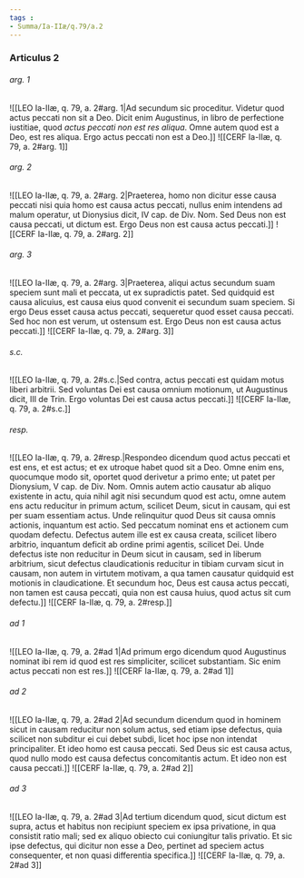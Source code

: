 ```yaml
---
tags : 
- Summa/Ia-IIæ/q.79/a.2
---
```


### Articulus 2

###### arg. 1
![[LEO Ia-IIæ, q. 79, a. 2#arg. 1|Ad secundum sic proceditur. Videtur quod actus peccati non sit a Deo. Dicit enim Augustinus, in libro de perfectione iustitiae, quod *actus peccati non est res aliqua*. Omne autem quod est a Deo, est res aliqua. Ergo actus peccati non est a Deo.]]
![[CERF Ia-IIæ, q. 79, a. 2#arg. 1]]

###### arg. 2
![[LEO Ia-IIæ, q. 79, a. 2#arg. 2|Praeterea, homo non dicitur esse causa peccati nisi quia homo est causa actus peccati, nullus enim intendens ad malum operatur, ut Dionysius dicit, IV cap. de Div. Nom. Sed Deus non est causa peccati, ut dictum est. Ergo Deus non est causa actus peccati.]]
![[CERF Ia-IIæ, q. 79, a. 2#arg. 2]]

###### arg. 3
![[LEO Ia-IIæ, q. 79, a. 2#arg. 3|Praeterea, aliqui actus secundum suam speciem sunt mali et peccata, ut ex supradictis patet. Sed quidquid est causa alicuius, est causa eius quod convenit ei secundum suam speciem. Si ergo Deus esset causa actus peccati, sequeretur quod esset causa peccati. Sed hoc non est verum, ut ostensum est. Ergo Deus non est causa actus peccati.]]
![[CERF Ia-IIæ, q. 79, a. 2#arg. 3]]

###### s.c.
![[LEO Ia-IIæ, q. 79, a. 2#s.c.|Sed contra, actus peccati est quidam motus liberi arbitrii. Sed voluntas Dei est causa omnium motionum, ut Augustinus dicit, III de Trin. Ergo voluntas Dei est causa actus peccati.]]
![[CERF Ia-IIæ, q. 79, a. 2#s.c.]]

###### resp.
![[LEO Ia-IIæ, q. 79, a. 2#resp.|Respondeo dicendum quod actus peccati et est ens, et est actus; et ex utroque habet quod sit a Deo. Omne enim ens, quocumque modo sit, oportet quod derivetur a primo ente; ut patet per Dionysium, V cap. de Div. Nom. Omnis autem actio causatur ab aliquo existente in actu, quia nihil agit nisi secundum quod est actu, omne autem ens actu reducitur in primum actum, scilicet Deum, sicut in causam, qui est per suam essentiam actus. Unde relinquitur quod Deus sit causa omnis actionis, inquantum est actio. Sed peccatum nominat ens et actionem cum quodam defectu. Defectus autem ille est ex causa creata, scilicet libero arbitrio, inquantum deficit ab ordine primi agentis, scilicet Dei. Unde defectus iste non reducitur in Deum sicut in causam, sed in liberum arbitrium, sicut defectus claudicationis reducitur in tibiam curvam sicut in causam, non autem in virtutem motivam, a qua tamen causatur quidquid est motionis in claudicatione. Et secundum hoc, Deus est causa actus peccati, non tamen est causa peccati, quia non est causa huius, quod actus sit cum defectu.]]
![[CERF Ia-IIæ, q. 79, a. 2#resp.]]

###### ad 1
![[LEO Ia-IIæ, q. 79, a. 2#ad 1|Ad primum ergo dicendum quod Augustinus nominat ibi rem id quod est res simpliciter, scilicet substantiam. Sic enim actus peccati non est res.]]
![[CERF Ia-IIæ, q. 79, a. 2#ad 1]]

###### ad 2
![[LEO Ia-IIæ, q. 79, a. 2#ad 2|Ad secundum dicendum quod in hominem sicut in causam reducitur non solum actus, sed etiam ipse defectus, quia scilicet non subditur ei cui debet subdi, licet hoc ipse non intendat principaliter. Et ideo homo est causa peccati. Sed Deus sic est causa actus, quod nullo modo est causa defectus concomitantis actum. Et ideo non est causa peccati.]]
![[CERF Ia-IIæ, q. 79, a. 2#ad 2]]

###### ad 3
![[LEO Ia-IIæ, q. 79, a. 2#ad 3|Ad tertium dicendum quod, sicut dictum est supra, actus et habitus non recipiunt speciem ex ipsa privatione, in qua consistit ratio mali; sed ex aliquo obiecto cui coniungitur talis privatio. Et sic ipse defectus, qui dicitur non esse a Deo, pertinet ad speciem actus consequenter, et non quasi differentia specifica.]]
![[CERF Ia-IIæ, q. 79, a. 2#ad 3]]

